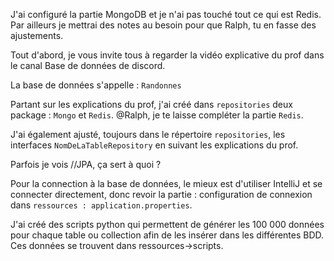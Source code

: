 J'ai configuré la partie MongoDB et je n'ai pas touché tout ce qui est Redis. Par ailleurs je mettrai des notes au besoin pour que Ralph, tu en fasse des ajustements.

Tout d'abord, je vous invite tous à regarder la vidéo explicative du prof dans le canal Base de données de discord.

La base de données s'appelle : ``Randonnes``

Partant sur les explications du prof, j'ai créé dans ``repositories`` deux package : ``Mongo`` et ``Redis``. @Ralph, je te laisse compléter la partie ``Redis``.

J'ai également ajusté, toujours dans le répertoire ``repositories``, les interfaces ``NomDeLaTableRepository`` en suivant les explications du prof.

Parfois je vois //JPA, ça sert à quoi ? 

Pour la connection à la base de données, le mieux est d'utiliser IntelliJ et se connecter directement, donc revoir la partie : configuration de connexion dans ``ressources : application.properties``.

J'ai créé des scripts python qui permettent de générer les 100 000 données pour chaque table ou collection afin de les insérer dans les différentes BDD.
Ces données se trouvent dans ressources->scripts.


